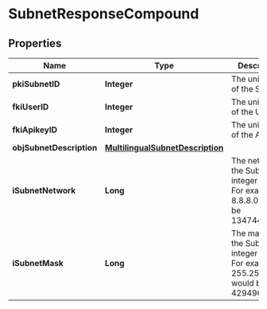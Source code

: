 

# SubnetResponseCompound

## Properties

Name | Type | Description | Notes
------------ | ------------- | ------------- | -------------
**pkiSubnetID** | **Integer** | The unique ID of the Subnet | 
**fkiUserID** | **Integer** | The unique ID of the User |  [optional]
**fkiApikeyID** | **Integer** | The unique ID of the Apikey |  [optional]
**objSubnetDescription** | [**MultilingualSubnetDescription**](MultilingualSubnetDescription.md) |  | 
**iSubnetNetwork** | **Long** | The network of the Subnet in integer form. For example 8.8.8.0 would be 134744064 | 
**iSubnetMask** | **Long** | The mask of the Subnet  in integer form. For example 255.255.255.0 would be 4294967040 | 




